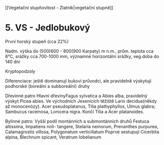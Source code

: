 [[Vegetační stupňovitost - Zlatník|vegetační stupně]]

# 5. VS - Jedlobukový

První horský stupeň (cca 22%)

Nadm. výška do (500)600 - 800(900 Karpaty) m n.m., prům. teplota cca 6°C, srážky cca 700-1000 mm, významné horizontální srážky, veg.doba do 140 dní

Kryptopodzoly

Diferenciace: ještě dominanují bukoví průvodci, ale pravidelně výskytují podhorské (boreální a subboreální) druhy 

Dřevinné patro
Hlavní dřevinyFagus sylvatica a Abies alba, pravidelný výskyt Picea abies. Ve východních Jesenících těžiště Larix decidua(někdy až monocenózy). 
Acer pseudoplatanus, Tilia plathyphyllos, Ulmus glabra; Sambucus racemosa, Lonicera nigra.
Končí Tilia a Acer platanoides.

Bylinné patro:
Vyšší podíl montánních a submontánních druhů
Festuca altissima, Impatiens noli- tangere, Stelaria nemorum, Prenanthes purpurea, Calamagrostis villosa, Polygonatum verticillatum
Poprvé sestupují Cicerbita alpina, Blechnum spicant, Veratrum lobelianum

